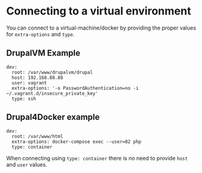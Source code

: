 # Connecting to a virtual environment

You can connect to a virtual-machine/docker by providing the proper values for `extra-options` and `type`.

## DrupalVM Example
```
dev:
  root: /var/www/drupalvm/drupal
  host: 192.168.88.88
  user: vagrant
  extra-options: '-o PasswordAuthentication=no -i ~/.vagrant.d/insecure_private_key'
  type: ssh
```

##  Drupal4Docker example
```
dev:
  root: /var/www/html
  extra-options: docker-compose exec --user=82 php
  type: container
```
When connecting using `type: container` there is no need to provide `host` and `user` values.
 